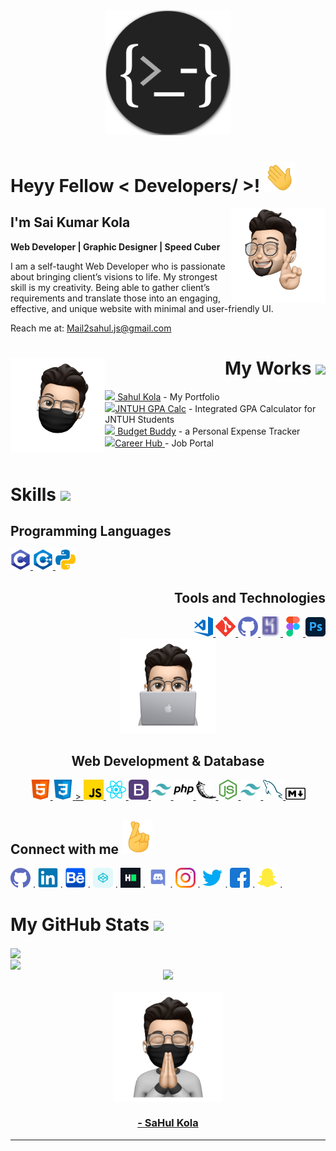 <div align="center">
<img width="" src="head.png" height="200px" alt="Logo" />
</div>
<h1> Heyy Fellow < Developers/ >! <img src="wave.gif" width = 50px> </h1>
<div align="left">
<img src="Emojis/crossed.webp" width="30%" align="right"></div>
<h2>I'm Sai Kumar Kola </h2>
<p color="yellow"  bold ><b> Web Developer | Graphic Designer | Speed Cuber </b>
</div>
<div size='22px'> I am a self-taught Web Developer who is passionate about bringing client’s visions to life. My strongest skill is my creativity. Being able to gather client’s requirements and translate those into an engaging, effective, and unique website with minimal and user-friendly UI.

Reach me at: [Mail2sahul.js@gmail.com](https://mailto:mail2sahul.js@gmail.com)
</div>
<div>
<img src="Emojis/wink.webp" width="30%" align="left" >
<h1 align="right">  My Works <img src = "https://media1.giphy.com/media/JZ40cnfnN11KycrvMF/giphy.gif?cid=ecf05e47a0n3gi1bfqntqmob8g9aid1oyj2wr3ds3mg700bl&rid=giphy.gif" width = "10%">  </h1>
<div align="left">
    <div><img width="30px" src="https://cdn-icons-png.flaticon.com/512/3314/3314883.png"><a href="https://sahulkola.tk/portfolio"> Sahul Kola</a> - My Portfolio</div>
    <div><img width="30px" src="https://cdn-icons-png.flaticon.com/512/5027/5027478.png"><a href="https://jntuhgpacalculator/">JNTUH GPA Calc</a> - Integrated GPA  Calculator for JNTUH Students</div>
<div><img width="30px" src="https://cdn-icons-png.flaticon.com/512/781/781760.png"><a href="https://budgetbuddyapp.herokuapp.com/"> Budget Buddy</a> - a Personal Expense Tracker</div>
    <div><img width="30px" src="https://cdn-icons-png.flaticon.com/512/1589/1589592.png"><a href="https://sahulkola.tk/careerhub" target="_blank">Career Hub </a> - Job Portal</div>
</div>
</br>
<div>
<h1> Skills <img src = "https://media2.giphy.com/media/QssGEmpkyEOhBCb7e1/giphy.gif?cid=ecf05e47a0n3gi1bfqntqmob8g9aid1oyj2wr3ds3mg700bl&rid=giphy.gif" width = 32px> </h1>
<div align="left">
<h2>Programming Languages </h2>
<a href="https://github.com/sahulkola">  <img width ='32px' src ='icons/c.svg'> </a> 
<a href="https://github.com/sahulkola">  <img width ='32px' src ='icons/cpp.svg'> </a> 
<a href="https://github.com/sahulkola">  <img width ='32px' src ='icons/python.svg'> </a> 


</div>
<div align="right">
<h2>Tools and Technologies </h2><a href= https://github.com/sahulkola> <img width ='32px' src ='icons/vscode.svg'> </a>
<a href="https://github.com/sahulkola">  <img width ='32px' src ='icons/git.svg'> </a> 
<a href="https://github.com/sahulkola">  <img width ='32px' src ='icons/github.svg'> </a> 
<a href="https://github.com/sahulkola">  <img width ='32px' src ='icons/heroku.svg'> </a> 
<a href="https://github.com/sahulkola"> <img width ='32px' src ='icons/figma.svg'> </a>
<a href="https://github.com/sahulkola">  <img width ='32px' src ='icons/photoshop.svg'> </a>
</div>
<div align="middle">
<img src="Emojis/laptop.webp" width="30%">
<h2>Web Development & Database </h2>
<a href="https://github.com/sahulkola"> <img width ='32px' src ='icons/html.svg'> </a>
<a href="https://github.com/sahulkola">  <img width ='32px' src ='icons/css.svg'> </a> 
<a href="https://github.com/sahulkola"> > <img width ='32px' src ='icons/javascript.svg'> </a> 
<a href="https://github.com/sahulkola">  <img width ='32px' src ='icons/reactjs.svg'> </a> 
<a href="https://github.com/sahulkola">  <img width ='32px' src ='icons/bootstrap.svg'> </a>
<a href="https://github.com/sahulkola">  <img width ='32px' src ='icons/tailwind.svg'> </a>
<a href="https://github.com/sahulkola">  <img width ='32px' src ='icons/php.svg'> </a> 
<a href="https://github.com/sahulkola">  <img width ='32px' src ='icons/flask.svg'> </a> 
<a href="https://github.com/sahulkola"> <img width ='32px' src ='icons/nodejs.svg'> </a> 
<a href="https://github.com/sahulkola">  <img width ='32px' src ='icons/tailwind.svg'> </a>
<a href="https://github.com/sahulkola">  <img width ='32px' src ='icons/mysql.svg'> </a>
<a href="https://github.com/sahulkola">  <img width ='32px' src ='icons/markdown.svg'> </a>
</div>
<div align="left">
<h2> Connect with me <img src='fingers-crossedd.gif' width="50px"></h2>
<a href="https://github.com/sahulkola" target="_blank" > <img width ='32px' src ='icons/github.svg'></a>
<span>. </span>
<a href="https://www.linkedin.com/in/sahulkola" target="_blank" > <span> <svg viewBox="0 0 128 128" width=32px>
<g id="original">
<path fill="#0076b2" d="M116,3H12a8.91,8.91,0,0,0-9,8.8V116.22A8.91,8.91,0,0,0,12,125H116a8.93,8.93,0,0,0,9-8.81V11.77A8.93,8.93,0,0,0,116,3Z"/>
<path fill="#fff" d="M21.06,48.73H39.17V107H21.06Zm9.06-29a10.5,10.5,0,1,1-10.5,10.49,10.5,10.5,0,0,1,10.5-10.49"/>
<path fill="#fff" d="M50.53,48.73H67.89v8h.24c2.42-4.58,8.32-9.41,17.13-9.41C103.6,47.28,107,59.35,107,75v32H88.89V78.65c0-6.75-.12-15.44-9.41-15.44s-10.87,7.36-10.87,15V107H50.53Z"/>
</g>
</svg></a> . </span>
<a href="https://www.behance.net/SaHulKola"  target="_blank"  > <img width ='32px' src ='icons/behance.svg'></a> <span>. </span>
<a href= "https://codepen.io/sahulkola"  target="_blank" > <img width ='32px' src ='icons/codepen.svg'></a> <span>. </span>
<a href= "https://hackerrank.com/sahul69"  target="_blank" > <img width ='32px' src ='icons/hackerrank.svg'></a> <span>. </span>
<a href= https://discord.com/sahul69  target="_blank" > <img width ='32px' src ='icons/discord.svg'></a> <span>. </span>
<a href="https://instagram.com/sa.hul69"  target="_blank" > <img width ='32px' src ='icons/instagram.svg'></a> <span>. </span>
<a href= "https://twitter.com/Sa_Hul"  target="_blank" > <img width ='32px' src ='icons/twitter.svg'></a> <span>. </span>
<a href= "https://facebook.com/lubzuhaldetym"  target="_blank" > <img width ='32px' src ='icons/facebook.svg'></a> <span>. </span>
<a href= "https://snapchat.com/sahul69"  target="_blank" > <img width ='32px' src ='icons/snapchat.svg'></a> <span>. </span>
</div>
<div>
<h1> My GitHub Stats <img src='https://media1.giphy.com/media/du3J3cXyzhj75IOgvA/giphy.gif?cid=ecf05e47x2g034i9pzwtzzsd3xgg2w9nr94t4tflbbgo3008&rid=giphy.gif' width='40px'> </h1>
<div>
  <img align="center" src="https://github-readme-stats.vercel.app/api?username=sahulkola&show_icons=true&theme=dark" />
</div>
<div> 
 <img align="center" src="https://github-readme-streak-stats.herokuapp.com/?user=sahulkola&theme=dark" />
</div>
<div align="center">
<img align="" src="https://github-readme-stats.vercel.app/api/top-langs/?username=sahulkola&show_icons=true&theme=dark&layout=compact" />
</div>
<br>
<div align="center">
<img src="Emojis/namasthe.webp" width="35%" align="center"/>
</div>
<footer align='center'> 
<h3> <a href="sahulkola.tk/portfolio">- SaHul Kola</a> </h3></footer>
<hr>
